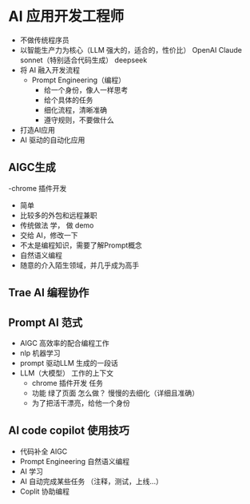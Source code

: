 # AI 应用开发工程师
  - 不做传统程序员
  - 以智能生产力为核心（LLM 强大的，适合的，性价比）
    OpenAI
    Claude sonnet（特别适合代码生成）
    deepseek
  - 将 AI 融入开发流程
    - Prompt Engineering（编程）
      - 给一个身份，像人一样思考
      - 给个具体的任务
      - 细化流程，清晰准确
      - 遵守规则，不要做什么
  - 打造AI应用
  - AI 驱动的自动化应用


## AIGC生成

-chrome 插件开发
 - 简单
 - 比较多的外包和远程兼职
 - 传统做法
   学， 做 demo
 - 交给 AI，修改一下
 - 不太是编程知识，需要了解Prompt概念
 - 自然语义编程
 - 随意的介入陌生领域，并几乎成为高手

##  Trae AI 编程协作

## Prompt AI 范式
 - AIGC 高效率的配合编程工作
 - nlp 机器学习
 - prompt 驱动LLM 生成的一段话
 - LLM（大模型） 工作的上下文
   - chrome 插件开发 任务
   - 功能 绿了页面 怎么做？ 慢慢的去细化（详细且准确）
   - 为了把活干漂亮，给他一个身份

## AI code copilot 使用技巧
  - 代码补全 AIGC
  - Prompt Engineering 自然语义编程
  - AI 学习
  - AI 自动完成某些任务 （注释，测试，上线...）
  - Coplit 协助编程